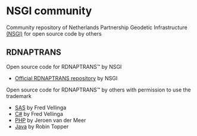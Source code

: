 # NSGI community

Community repository of Netherlands Partnership Geodetic Infrastructure [(NSGI)](https://nsgi.nl) for open source code by others


## RDNAPTRANS

Open source code for RDNAPTRANS&trade; by NSGI

* [Official RDNAPTRANS repository](https://github.com/rdnaptrans) by NSGI 


Open source code for RDNAPTRANS&trade; by others with permission to use the trademark

* [SAS](https://github.com/FVellinga/gm_rdnaptrans2018) by Fred Vellinga 
* [C#](https://github.com/FVellinga/Csharp_rdnaptrans2018) by Fred Vellinga
* [PHP](https://github.com/vd-meer-net/RDNAPTRANS2018_PHP) by Jeroen van der Meer
* [Java](https://github.com/RobinTopper/rdnaptrans2018-java) by Robin Topper
